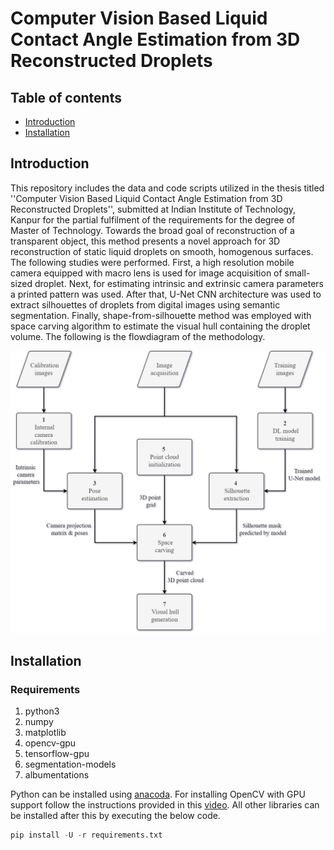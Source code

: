 # Computer Vision Based Liquid Contact Angle Estimation from 3D Reconstructed Droplets

## Table of contents
* [Introduction](#introduction)
* [Installation](#installation)

## Introduction <a name="introduction"></a>
This repository includes the data and code scripts utilized in the thesis titled ''Computer Vision Based Liquid Contact Angle Estimation from 3D Reconstructed Droplets'', submitted at Indian Institute of Technology, Kanpur for the partial fulfilment of the requirements for the degree of Master of Technology. Towards the broad goal of reconstruction of a transparent object, this method presents a novel approach for 3D reconstruction of static liquid droplets on smooth, homogenous surfaces. The following studies were performed. First, a high resolution mobile camera equipped with macro lens is used for image acquisition of small-sized droplet. Next, for estimating intrinsic and extrinsic camera parameters a printed pattern was used. After that, U-Net CNN architecture was used to extract silhouettes of droplets from digital images using semantic segmentation. Finally, shape-from-silhouette method was employed with space carving algorithm to estimate the visual hull containing the droplet volume. The following is the flowdiagram of the methodology.

<p align="center">
  <img src="https://github.com/rawakash66/Thesis_Akash_2022/blob/main/Carving%20methodology.png" width="600">
</p>

## Installation <a name="installation"></a>
### Requirements
1. python3
2. numpy
3. matplotlib
4. opencv-gpu
5. tensorflow-gpu
6. segmentation-models
7. albumentations

Python can be installed using [anacoda](https://www.anaconda.com/). For installing OpenCV with GPU support follow the instructions provided in this [video](https://www.youtube.com/watch?v=HsuKxjQhFU0). All other libraries can be installed after this by executing the below code.

```python
pip install -U -r requirements.txt
```
